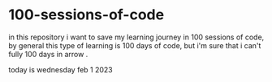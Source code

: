 # 100-sessions-of-code
 in this repository i want to save my learning journey in 100 sessions of code, by general 
 this type of learning is 100 days of code, but i'm sure that i can't fully 100 days in arrow .

today is wednesday feb 1 2023